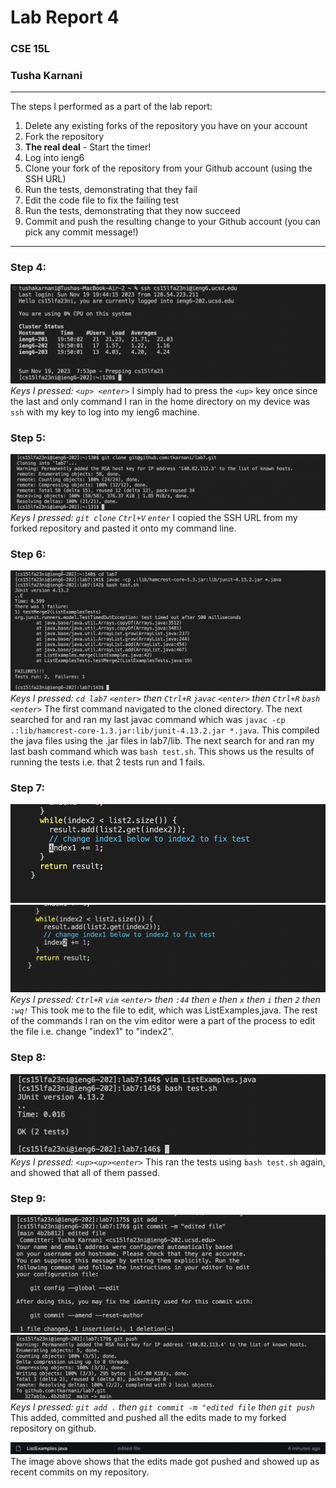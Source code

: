 # Lab Report 4
### CSE 15L 
### Tusha Karnani

---

The steps I performed as a part of the lab report:

1. Delete any existing forks of the repository you have on your account
2. Fork the repository
3. **The real deal** - Start the timer!
4. Log into ieng6
5. Clone your fork of the repository from your Github account (using the SSH URL)
6. Run the tests, demonstrating that they fail
7. Edit the code file to fix the failing test
8. Run the tests, demonstrating that they now succeed
9. Commit and push the resulting change to your Github account (you can pick any commit message!)

---

### **Step 4:**

![Image](1.png)
*Keys I pressed: `<up> <enter>`*
I simply had to press the `<up>` key once since the last and only command I ran in the home directory on my device was `ssh` with my key to log into my ieng6 machine.

### **Step 5:**

![Image](2.png)
*Keys I pressed: `git clone` `Ctrl+V` `enter`*
I copied the SSH URL from my forked repository and pasted it onto my command line.

### **Step 6:**

![Image](3.png)
*Keys I pressed: `cd lab7` `<enter>` then `Ctrl+R` `javac` `<enter>` then `Ctrl+R` `bash` `<enter>`*
The first command navigated to the cloned directory. The next searched for and ran my last javac command which was `javac -cp .:lib/hamcrest-core-1.3.jar:lib/junit-4.13.2.jar *.java`. This compiled the java files using the .jar files in lab7/lib. The next search for and ran my last bash command which was `bash test.sh`. This shows us the results of running the tests i.e. that 2 tests run and 1 fails.

### **Step 7:**

![Image](5.png)
![Image](6.png)
*Keys I pressed: `Ctrl+R` `vim` `<enter>` then `:44` then `e` then `x` then `i` then `2` then `:wq!`*
This took me to the file to edit, which was ListExamples,java. The rest of the commands I ran on the vim editor were a part of the process to edit the file i.e. change "index1" to "index2". 

### **Step 8:**

![Image](7.png)
*Keys I pressed: `<up><up><enter>`*
This ran the tests using `bash test.sh` again, and showed that all of them passed.

### **Step 9:**

![Image](8.png)
![Image](9.png)
*Keys I pressed: `git add .` then `git commit -m "edited file` then `git push`*
This added, committed and pushed all the edits made to my forked repository on github.

![Image](10.png)
The image above shows that the edits made got pushed and showed up as recent commits on my repository.
